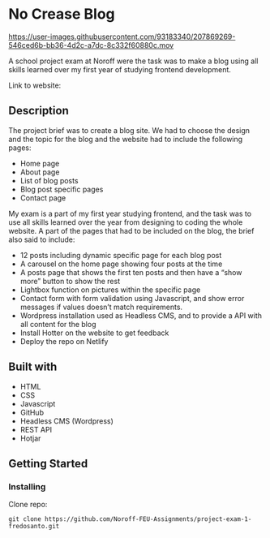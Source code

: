 # No Crease Blog

https://user-images.githubusercontent.com/93183340/207869269-546ced6b-bb36-4d2c-a7dc-8c332f60880c.mov

A school project exam at Noroff were the task was to make a blog using all skills learned over my first year of studying frontend development.

Link to website:

## Description

The project brief was to create a blog site. We had to choose the design and the topic for the blog and the website had to include the following pages:

- Home page
- About page
- List of blog posts
- Blog post specific pages
- Contact page

My exam is a part of my first year studying frontend, and the task was to use all skills learned over the year from designing to coding the whole website. A part of the pages that had to be included on the blog, the brief also said to include:

- 12 posts including dynamic specific page for each blog post
- A carousel on the home page showing four posts at the time
- A posts page that shows the first ten posts and then have a “show more” button to show the rest
- Lightbox function on pictures within the specific page
- Contact form with form validation using Javascript, and show error messages if values doesn’t match requirements.
- Wordpress installation used as Headless CMS, and to provide a API with all content for the blog
- Install Hotter on the website to get feedback
- Deploy the repo on Netlify

## Built with

- HTML
- CSS
- Javascript
- GitHub
- Headless CMS (Wordpress)
- REST API
- Hotjar

## Getting Started

### Installing

Clone repo:

```
git clone https://github.com/Noroff-FEU-Assignments/project-exam-1-fredosanto.git
```

